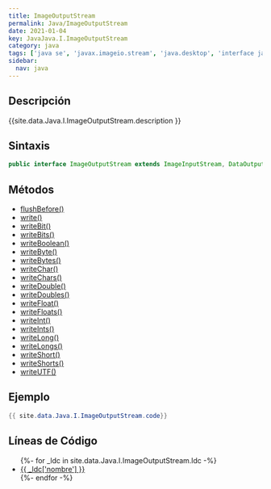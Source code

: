 ```yaml
---
title: ImageOutputStream
permalink: Java/ImageOutputStream
date: 2021-01-04
key: JavaJava.I.ImageOutputStream
category: java
tags: ['java se', 'javax.imageio.stream', 'java.desktop', 'interface java', 'Java 1.0']
sidebar: 
  nav: java
---
```


## Descripción
{{site.data.Java.I.ImageOutputStream.description }}

## Sintaxis
~~~java
public interface ImageOutputStream extends ImageInputStream, DataOutput
~~~

## Métodos
* [flushBefore()](/Java/ImageOutputStream/flushBefore)
* [write()](/Java/ImageOutputStream/write)
* [writeBit()](/Java/ImageOutputStream/writeBit)
* [writeBits()](/Java/ImageOutputStream/writeBits)
* [writeBoolean()](/Java/ImageOutputStream/writeBoolean)
* [writeByte()](/Java/ImageOutputStream/writeByte)
* [writeBytes()](/Java/ImageOutputStream/writeBytes)
* [writeChar()](/Java/ImageOutputStream/writeChar)
* [writeChars()](/Java/ImageOutputStream/writeChars)
* [writeDouble()](/Java/ImageOutputStream/writeDouble)
* [writeDoubles()](/Java/ImageOutputStream/writeDoubles)
* [writeFloat()](/Java/ImageOutputStream/writeFloat)
* [writeFloats()](/Java/ImageOutputStream/writeFloats)
* [writeInt()](/Java/ImageOutputStream/writeInt)
* [writeInts()](/Java/ImageOutputStream/writeInts)
* [writeLong()](/Java/ImageOutputStream/writeLong)
* [writeLongs()](/Java/ImageOutputStream/writeLongs)
* [writeShort()](/Java/ImageOutputStream/writeShort)
* [writeShorts()](/Java/ImageOutputStream/writeShorts)
* [writeUTF()](/Java/ImageOutputStream/writeUTF)

## Ejemplo
~~~java
{{ site.data.Java.I.ImageOutputStream.code}}
~~~

## Líneas de Código
<ul>
{%- for _ldc in site.data.Java.I.ImageOutputStream.ldc -%}
   <li>
       <a href="{{_ldc['url'] }}">{{ _ldc['nombre'] }}</a>
   </li>
{%- endfor -%}
</ul>
